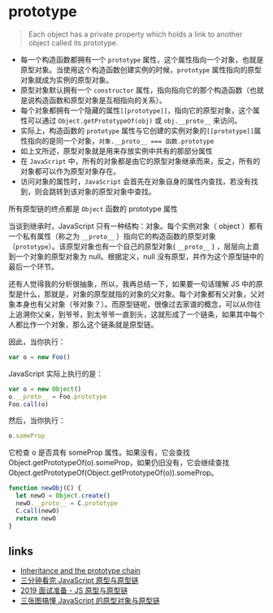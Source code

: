 # prototype

> Each object has a private property which holds a link to another object called its prototype.

- 每一个构造函数都拥有一个 `prototype` 属性，这个属性指向一个对象，也就是原型对象。当使用这个构造函数创建实例的时候，`prototype` 属性指向的原型对象就成为实例的原型对象。
- 原型对象默认拥有一个 `constructor` 属性，指向指向它的那个构造函数（也就是说构造函数和原型对象是互相指向的关系）。
- 每个对象都拥有一个隐藏的属性`[[prototype]]`，指向它的原型对象，这个属性可以通过 `Object.getPrototypeOf(obj)` 或 `obj.__proto__` 来访问。
- 实际上，构造函数的 `prototype` 属性与它创建的实例对象的`[[prototype]]`属性指向的是同一个对象，`对象.__proto__ === 函数.prototype`
- 如上文所述，原型对象就是用来存放实例中共有的那部分属性
- 在 `JavaScript` 中，所有的对象都是由它的原型对象继承而来，反之，所有的对象都可以作为原型对象存在。
- 访问对象的属性时，`JavaScript` 会首先在对象自身的属性内查找，若没有找到，则会跳转到该对象的原型对象中查找。

所有原型链的终点都是 `Object` 函数的 prototype 属性

当谈到继承时，JavaScript 只有一种结构：对象。每个实例对象（ object ）都有一个私有属性（称之为 `__proto__` ）指向它的构造函数的原型对象（`prototype`）。该原型对象也有一个自己的原型对象( `__proto__` ) ，层层向上直到一个对象的原型对象为 null。根据定义，null 没有原型，并作为这个原型链中的最后一个环节。

还有人觉得我的分析很抽象，所以，我再总结一下，如果要一句话理解 JS 中的原型是什么，那就是，对象的原型就指的对象的父对象。每个对象都有父对象，父对象本身也有父对象（爷对象？）。而原型链呢，很像过去家谱的概念，可以从你往上追溯你父亲，到爷爷，到太爷爷一直到头，这就形成了一个链条，如果其中每个人都比作一个对象，那么这个链条就是原型链。

因此，当你执行：

```js
var o = new Foo()
```

JavaScript 实际上执行的是：

```js
var o = new Object()
o.__proto__ = Foo.prototype
Foo.call(o)
```

然后，当你执行：

```js
o.someProp
```

它检查 o 是否具有 someProp 属性。如果没有，它会查找 Object.getPrototypeOf(o).someProp，如果仍旧没有，它会继续查找 Object.getPrototypeOf(Object.getPrototypeOf(o)).someProp。

```js
function newObj(C) {
  let newO = Object.create()
  newO.__proto__ = C.prototype
  C.call(newO)
  return newO
}
```

## links

- [Inheritance and the prototype chain](https://developer.mozilla.org/en-US/docs/Web/JavaScript/Inheritance_and_the_prototype_chain)
- [三分钟看完 JavaScript 原型与原型链](https://juejin.im/post/5a94c0de5188257a8929d837)
- [2019 面试准备 - JS 原型与原型链](https://juejin.im/post/5c72a1766fb9a049ea3993e6)
- [三张图搞懂 JavaScript 的原型对象与原型链](https://juejin.im/post/5835853f570c35005e413b19)
